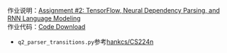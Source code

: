 作业说明：[Assignment #2: TensorFlow, Neural Dependency Parsing, and RNN Language Modeling](http://web.stanford.edu/class/cs224n/assignment2/index.html)  
作业代码：[Code Download](http://web.stanford.edu/class/cs224n/assignment2/assignment2.zip)

- `q2_parser_transitions.py`参考[hankcs/CS224n](https://github.com/hankcs/CS224n/blob/master/assignment2/q2_parser_transitions.py#L85)
